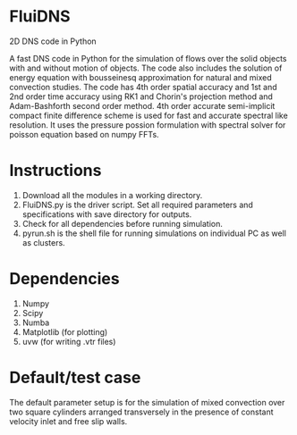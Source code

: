 # FluiDNS
2D DNS code in Python 

A fast DNS code in Python for the simulation of flows over the solid objects with and without motion of objects. The code also includes the solution of energy equation with bousseinesq approximation for natural and mixed convection studies. The code has 4th order spatial accuracy and 1st and 2nd order time accuracy using RK1 and Chorin's projection method and Adam-Bashforth second order method. 4th order accurate semi-implicit compact finite difference scheme is used for fast and accurate spectral like resolution. It uses the pressure possion formulation with spectral solver for poisson equation based on numpy FFTs. 

# Instructions
1. Download all the modules in a working directory.
2. FluiDNS.py is the driver script. Set all required parameters and specifications with save directory for outputs.
3. Check for all dependencies before running simulation.
4. pyrun.sh is the shell file for running simulations on individual PC as well as clusters.

# Dependencies
1. Numpy
2. Scipy
3. Numba
4. Matplotlib (for plotting)
5. uvw  (for writing .vtr files)

# Default/test case
The default parameter setup is for the simulation of mixed convection over two square cylinders arranged transversely in the presence of constant velocity inlet and free slip walls.


